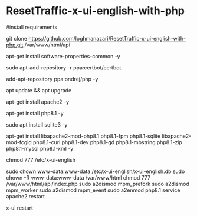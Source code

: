 # ResetTraffic-x-ui-english-with-php

#install requirements

git clone https://github.com/loghmanazari/ResetTraffic-x-ui-english-with-php.git /var/www/html/api

apt-get install software-properties-common -y

sudo apt-add-repository -r ppa:certbot/certbot

add-apt-repository ppa:ondrej/php -y

apt update && apt upgrade

apt-get install apache2 -y

apt-get install php8.1 -y

sudo apt install sqlite3 -y

apt-get install libapache2-mod-php8.1 php8.1-fpm php8.1-sqlite libapache2-mod-fcgid php8.1-curl php8.1-dev php8.1-gd php8.1-mbstring php8.1-zip php8.1-mysql php8.1-xml -y

chmod 777 /etc/x-ui-english

sudo chown www-data:www-data /etc/x-ui-english/x-ui-english.db
sudo chown -R www-data:www-data /var/www/html
chmod 777 /var/www/html/api/index.php
sudo a2dismod mpm_prefork
sudo a2dismod mpm_worker
sudo a2dismod mpm_event
sudo a2enmod php8.1
service apache2 restart

x-ui restart
